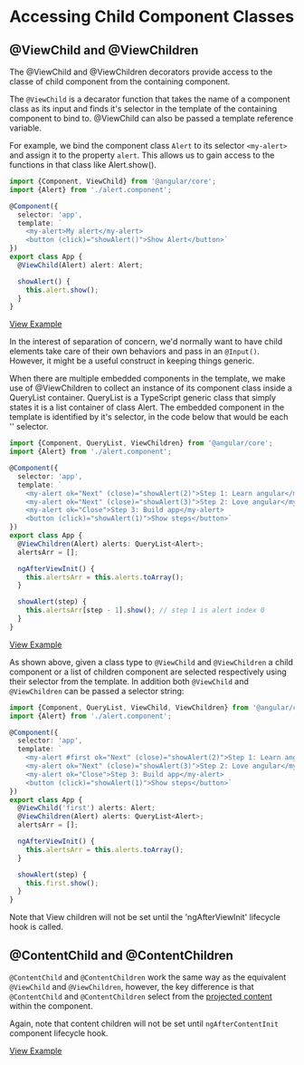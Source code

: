  # Accessing Child Component Classes #

 ## @ViewChild and @ViewChildren ##
The @ViewChild and @ViewChildren decorators provide access to the classe of child component from the containing component.

The `@ViewChild` is a decarator function that takes the name of a component class as its input and finds it's selector in the template of the containing component to bind to. @ViewChild can also be passed a template reference variable.

For example, we bind the component class `Alert` to its selector `<my-alert>` and assign it to the property `alert`. This allows us to gain access to the functions in that class like Alert.show().

```typescript
import {Component, ViewChild} from '@angular/core';
import {Alert} from './alert.component';

@Component({
  selector: 'app',
  template: `
    <my-alert>My alert</my-alert>
    <button (click)="showAlert()">Show Alert</button>`
})
export class App {
  @ViewChild(Alert) alert: Alert;

  showAlert() {
    this.alert.show();
  }
}
```
[View Example](http://plnkr.co/edit/5CpQzHbNIiS1k5YuYZdw?p=preview)

In the interest of separation of concern, we'd normally want to have child elements take care of their own behaviors and pass in an `@Input()`. However, it might be a useful construct in keeping things generic.

When there are multiple embedded components in the template, we make use of @ViewChildren to collect an instance of its component class inside a QueryList container. QueryList is a TypeScript generic class that simply states it is a list container of class Alert. The embedded component in the template is identified by it's selector, in the code below that would be each '<my-alert>' selector.

```typescript
import {Component, QueryList, ViewChildren} from '@angular/core';
import {Alert} from './alert.component';

@Component({
  selector: 'app',
  template: `
    <my-alert ok="Next" (close)="showAlert(2)">Step 1: Learn angular</my-alert>
    <my-alert ok="Next" (close)="showAlert(3)">Step 2: Love angular</my-alert>
    <my-alert ok="Close">Step 3: Build app</my-alert>
    <button (click)="showAlert(1)">Show steps</button>`
})
export class App {
  @ViewChildren(Alert) alerts: QueryList<Alert>;
  alertsArr = [];

  ngAfterViewInit() {
    this.alertsArr = this.alerts.toArray();
  }

  showAlert(step) {
    this.alertsArr[step - 1].show(); // step 1 is alert index 0
  }
}
```
[View Example](http://plnkr.co/edit/8Eak9DANedsZDHBHuLea?p=preview)

As shown above, given a class type to `@ViewChild` and `@ViewChildren` a child component or a list of children component are selected respectively using their selector from the template. In addition both `@ViewChild` and `@ViewChildren` can be passed a selector string:

```typescript
import {Component, QueryList, ViewChild, ViewChildren} from '@angular/core';
import {Alert} from './alert.component';

@Component({
  selector: 'app',
  template: `
    <my-alert #first ok="Next" (close)="showAlert(2)">Step 1: Learn angular</my-alert>
    <my-alert ok="Next" (close)="showAlert(3)">Step 2: Love angular</my-alert>
    <my-alert ok="Close">Step 3: Build app</my-alert>
    <button (click)="showAlert(1)">Show steps</button>`
})
export class App {
  @ViewChild('first') alerts: Alert;
  @ViewChildren(Alert) alerts: QueryList<Alert>;
  alertsArr = [];

  ngAfterViewInit() {
    this.alertsArr = this.alerts.toArray();
  }

  showAlert(step) {
    this.first.show();
  }
}
```

Note that View children will not be set until the 'ngAfterViewInit' lifecycle hook is called.


## @ContentChild and @ContentChildren ##

`@ContentChild` and `@ContentChildren` work the same way as the equivalent `@ViewChild` and `@ViewChildren`, however, the key difference is that `@ContentChild` and `@ContentChildren` select from the [projected content](/handout/components/projection.md) within the component.

Again, note that content children will not be set until `ngAfterContentInit` component lifecycle hook.

[View Example](http://plnkr.co/edit/IsivWgg8A6zKVSuOLfE8?p=preview)
